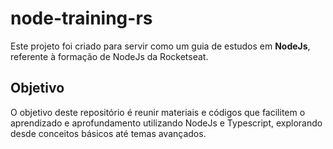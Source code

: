 # node-training-rs

Este projeto foi criado para servir como um guia de estudos em **NodeJs**, referente à formação de NodeJs da Rocketseat.

## Objetivo

O objetivo deste repositório é reunir materiais e códigos que facilitem o aprendizado e aprofundamento utilizando NodeJs e Typescript, explorando desde conceitos básicos até temas avançados.
